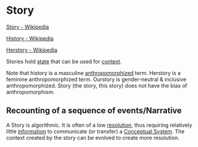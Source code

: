 # Story

<a href="https://en.wikipedia.org/wiki/Story" target="_blank">Story - Wikipedia</a>

<a href="https://en.wikipedia.org/wiki/History" target="_blank">History - Wikipedia</a>

<a href="https://en.wikipedia.org/wiki/Herstory" target="_blank">Herstory - Wikipedia</a>

Stories hold [state](./state.md) that can be used for [context](./context.md).

Note that history is a masculine [anthropomorphized](./anthropomorphism.md) term. Herstory is a feminine anthropomorphized term. Ourstory is gender-neutral & inclusive anthropomorphized. Story (the story, this story) does not have the bias of anthropomorphism.

## Recounting of a sequence of events/Narrative

A Story is algorithmic. It is often of a low [resolution](./resolution.md), thus requiring relatively little [information](./information.md) to communicate (or transfer) a [Conceptual System](./conceptual-system.md). The context created by the story can be evolved to create more resolution.
